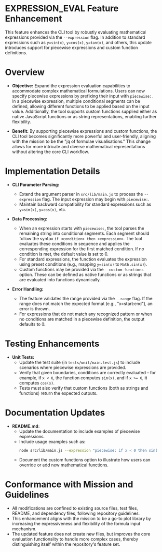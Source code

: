 # EXPRESSION_EVAL Feature Enhancement

This feature enhances the CLI tool by robustly evaluating mathematical expressions provided via the `--expression` flag. In addition to standard expressions such as `y=sin(x)`, `y=cos(x)`, `y=tan(x)`, and others, this update introduces support for piecewise expressions and custom function definitions. 

# Overview

- **Objective:** Expand the expression evaluation capabilities to accommodate complex mathematical formulations. Users can now specify piecewise expressions by prefixing their input with `piecewise:`. In a piecewise expression, multiple conditional segments can be defined, allowing different functions to be applied based on the input value. Additionally, the tool supports custom functions supplied either as native JavaScript functions or as string representations, enabling further flexibility. 

- **Benefit:** By supporting piecewise expressions and custom functions, the CLI tool becomes significantly more powerful and user-friendly, aligning with the mission to be the "jq of formulae visualisations." This change allows for more intricate and diverse mathematical representations without altering the core CLI workflow.

# Implementation Details

- **CLI Parameter Parsing:**
  - Extend the argument parser in `src/lib/main.js` to process the `--expression` flag. The input expression may begin with `piecewise:`. 
  - Maintain backward compatibility for standard expressions such as `y=sin(x)`, `y=cos(x)`, etc.

- **Data Processing:**
  - When an expression starts with `piecewise:`, the tool parses the remaining string into conditional segments. Each segment should follow the syntax `if <condition> then <expression>`. The tool evaluates these conditions in sequence and applies the corresponding expression for the first matched condition. If no condition is met, the default value is set to 0.
  - For standard expressions, the function evaluates the expression using preset conditions (e.g., mapping `y=sin(x)` to `Math.sin(x)`).
  - Custom functions may be provided via the `--custom-functions` option. These can be defined as native functions or as strings that are evaluated into functions dynamically.

- **Error Handling:**
  - The feature validates the range provided via the `--range` flag. If the range does not match the expected format (e.g., "x=start:end"), an error is thrown.
  - For expressions that do not match any recognized pattern or when no conditions are matched in a piecewise definition, the output defaults to 0.

# Testing Enhancements

- **Unit Tests:**
  - Update the test suite (in `tests/unit/main.test.js`) to include scenarios where piecewise expressions are provided. 
  - Verify that given boundaries, conditions are correctly evaluated – for example, if `x < 0`, the function computes `sin(x)`, and if `x >= 0`, it computes `cos(x)`.
  - Tests must also verify that custom functions (both as strings and functions) return the expected outputs.

# Documentation Updates

- **README.md:**
  - Update the documentation to include examples of piecewise expressions. 
  - Include usage examples such as:
    ```sh
    node src/lib/main.js --expression "piecewise: if x < 0 then sin(x); if x >= 0 then cos(x)" --range "x=-1:1" --file output.svg
    ```
  - Document the custom functions option to illustrate how users can override or add new mathematical functions.

# Conformance with Mission and Guidelines

- All modifications are confined to existing source files, test files, README, and dependency files, following repository guidelines.
- This enhancement aligns with the mission to be a go-to plot library by increasing the expressiveness and flexibility of the formula input mechanism.
- The updated feature does not create new files, but improves the core evaluation functionality to handle more complex cases, thereby distinguishing itself within the repository's feature set.
